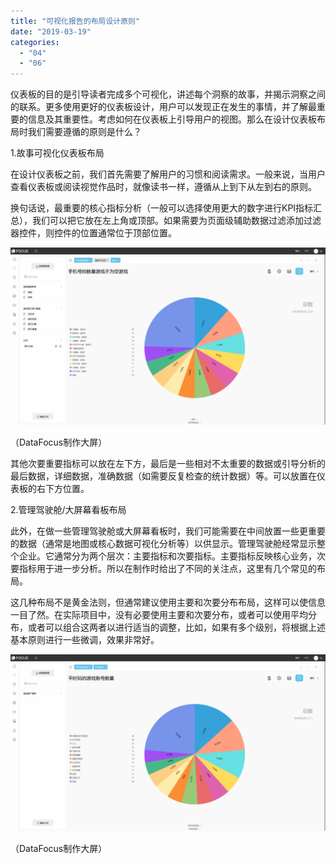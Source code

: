 ```yaml
---
title: "可视化报告的布局设计原则"
date: "2019-03-19"
categories: 
  - "04"
  - "06"
---
```


仪表板的目的是引导读者完成多个可视化，讲述每个洞察的故事，并揭示洞察之间的联系。更多使用更好的仪表板设计，用户可以发现正在发生的事情，并了解最重要的信息及其重要性。考虑如何在仪表板上引导用户的视图。那么在设计仪表板布局时我们需要遵循的原则是什么？

1.故事可视化仪表板布局

在设计仪表板之前，我们首先需要了解用户的习惯和阅读需求。一般来说，当用户查看仪表板或阅读视觉作品时，就像读书一样，遵循从上到下从左到右的原则。

换句话说，最重要的核心指标分析（一般可以选择使用更大的数字进行KPI指标汇总），我们可以把它放在左上角或顶部。如果需要为页面级辅助数据过滤添加过滤器控件，则控件的位置通常位于顶部位置。

![](images/word-image-126.png)

（DataFocus制作大屏）

其他次要重要指标可以放在左下方，最后是一些相对不太重要的数据或引导分析的最后数据，详细数据，准确数据（如需要反复检查的统计数据）等。可以放置在仪表板的右下方位置。

2.管理驾驶舱/大屏幕看板布局

此外，在做一些管理驾驶舱或大屏幕看板时，我们可能需要在中间放置一些更重要的数据（通常是地图或核心数据可视化分析等）以供显示。管理驾驶舱经常显示整个企业。它通常分为两个层次：主要指标和次要指标。主要指标反映核心业务，次要指标用于进一步分析。所以在制作时给出了不同的关注点，这里有几个常见的布局。

这几种布局不是黄金法则，但通常建议使用主要和次要分布布局，这样可以使信息一目了然。在实际项目中，没有必要使用主要和次要分布，或者可以使用平均分布，或者可以组合这两者以进行适当的调整，比如，如果有多个级别，将根据上述基本原则进行一些微调，效果非常好。

![](images/word-image-127.png)

（DataFocus制作大屏）
